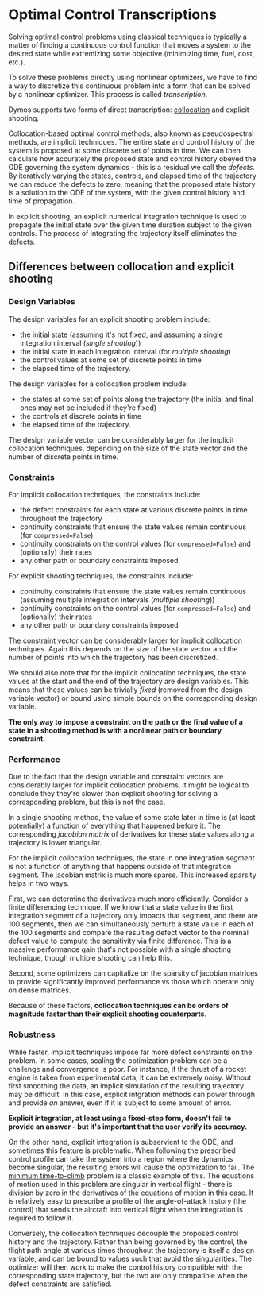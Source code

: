 # Optimal Control Transcriptions

Solving optimal control problems using classical techniques is typically a matter of finding a continuous control function that moves a system to the desired state while extremizing some objective (minimizing time, fuel, cost, etc.).

To solve these problems directly using nonlinear optimizers, we have to find a way to discretize this continuous problem into a form that can be solved by a nonlinear optimizer. This process is called _transcription_.

Dymos supports two forms of direct transcription: [collocation](getting_started:collocation:what_is_collocation) and explicit shooting.

Collocation-based optimal control methods, also known as pseudospectral methods, are implicit techniques.
The entire state and control history of the system is proposed at some discrete set of points in time.
We can then calculate how accurately the proposed state and control history obeyed the ODE governing the system dynamics - this is a residual we call the _defects_.
By iteratively varying the states, controls, and elapsed time of the trajectory we can reduce the defects to zero, meaning that the proposed state history is a solution to the ODE of the system, with the given control history and time of propagation.

In explicit shooting, an explicit numerical integration technique is used to propagate the initial state over the given time duration subject to the given controls. The process of integrating the trajectory itself eliminates the defects.

## Differences between collocation and explicit shooting

### Design Variables

The design variables for an explicit shooting problem include:
- the initial state (assuming it's not fixed, and assuming a single integration interval (_single shooting_))
- the initial state in each integraiton interval (for _multiple shooting_)
- the control values at some set of discrete points in time
- the elapsed time of the trajectory.

The design variables for a collocation problem include:
- the states at some set of points along the trajectory (the initial and final ones may not be included if they're fixed)
- the controls at discrete points in time
- the elapsed time of the trajectory.

The design variable vector can be considerably larger for the implicit collocation techniques, depending on the size of the state vector and the number of discrete points in time.

### Constraints

For implicit collocation techniques, the constraints include:
- the defect constraints for each state at various discrete points in time throughout the trajectory
- continuity constraints that ensure the state values remain continuous (for `compressed=False`)
- continuity constraints on the control values (for `compressed=False`) and (optionally) their rates
- any other path or boundary constraints imposed

For explicit shooting techniques, the constraints include:
- continuity constraints that ensure the state values remain continuous (assuming multiple integration intervals (_multiple shooting_))
- continuity constraints on the control values (for `compressed=False`) and (optionally) their rates
- any other path or boundary constraints imposed

The constraint vector can be considerably larger for implicit collocation techniques.
Again this depends on the size of the state vector and the number of points into which the trajectory has been discretized.

We should also note that for the implicit collocation techniques, the state values at the start and the end of the trajectory are design variables.
This means that these values can be trivially _fixed_ (removed from the design variable vector) or bound using simple bounds on the corresponding design variable.

**The only way to impose a constraint on the path or the final value of a state in a shooting method is with a nonlinear path or boundary constraint.**

### Performance

Due to the fact that the design variable and constraint vectors are considerably larger for implicit collocation problems, it might be logical to conclude they they're slower than explicit shooting for solving a corresponding problem, but this is not the case.

In a single shooting method, the value of some state later in time is (at least potentially) a function of everything that happened before it.
The corresponding _jacobian matrix_ of derivatives for these state values along a trajectory is lower triangular.

For the implicit collocation techniques, the state in one integration _segment_ is not a function of anything that happens outside of that integration segment.
The jacobian matrix is much more sparse.
This increased sparsity helps in two ways.

First, we can determine the derivatives much more efficiently.
Consider a finite differencing technique.
If we know that a state value in the first integration segment of a trajectory only impacts that segment, and there are 100 segments, then we can simultaneously perturb a state value in each of the 100 segments and compare the resulting defect vector to the nominal defect value to compute the sensitivity via finite difference.
This is a massive performance gain that's not possible with a single shooting technique, though multiple shooting can help this.

Second, some optimizers can capitalize on the sparsity of jacobian matrices to provide significantly improved performance vs those which operate only on dense matrices.

Because of these factors, **collocation techniques can be orders of magnitude faster than their explicit shooting counterparts**.

### Robustness

While faster, implicit techniques impose far more defect constraints on the problem.
In some cases, scaling the optimization problem can be a challenge and convergence is poor.
For instance, if the thrust of a rocket engine is taken from experimental data, it can be extremely noisy.
Without first smoothing the data, an implicit simulation of the resulting trajectory may be difficult.
In this case, explicit intgration methods can power through and provide _an_ answer, even if it is subject to some amount of error.

**Explicit integration, at least using a fixed-step form, doesn't fail to provide an answer - but it's important that the user verify its accuracy.**

On the other hand, explicit integration is subservient to the ODE, and sometimes this feature is problematic.
When following the prescribed control profile can take the system into a region where the dynamics become singular, the resulting errors will cause the optimization to fail.
The [minimum time-to-climb](examples:minimum_time_climb) problem is a classic example of this.
The equations of motion used in this problem are singular in vertical flight - there is division by zero in the derivatives of the equations of motion in this case.
It is relatively easy to prescribe a profile of the angle-of-attack history (the control) that sends the aircraft into vertical flight when the integration is required to follow it.

Conversely, the collocation techniques decouple the proposed control history and the trajectory.
Rather than being governed by the control, the flight path angle at various times throughout the trajectory is itself a design variable, and can be bound to values such that avoid the singularities.
The optimizer will then work to make the control history compatible with the corresponding state trajectory, but the two are only compatible when the defect constraints are satisfied.
